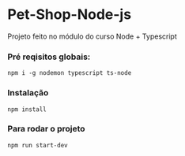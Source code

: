 # Pet-Shop-Node-js
Projeto feito no módulo do curso Node + Typescript

### Pré reqisitos globais:
`npm i -g nodemon typescript ts-node`

### Instalação
`npm install`

### Para rodar o projeto
`npm run start-dev`